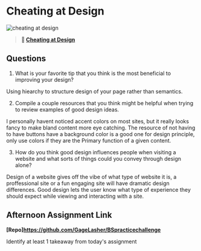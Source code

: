 # Cheating at Design

![cheating at design](https://bcw.blob.core.windows.net/public/img/courses/5247609446691139)

> **📖 [Cheating at Design](https://codeworksacademy.com/fs-student-guide/resources/wk1/04-Cheating-at-Design)**

## Questions

1. What is your favorite tip that you think is the most beneficial to improving your design?

Using hiearchy to structure design of your page rather than semantics.

2. Compile a couple resources that you think might be helpful when trying to review examples of good design ideas. 

I personally havent noticed accent colors on most sites, but it really looks fancy to make bland content more eye catching. The resource of not having to have buttons have a background color is a good one for design principle, only use colors if they are the Primary function of a given content.

3. How do you think good design influences people when visiting a website and what sorts of things could you convey through design alone?

Design of a website gives off the vibe of what type of website it is, a proffessional site or a fun engaging site will have dramatic design differences. Good design lets the user know what type of experience they should expect while viewing and interacting with a site.

## Afternoon Assignment Link

**[Repo]https://github.com/GageLasher/BSpracticechallenge**

Identify at least 1 takeaway from today's assignment
